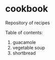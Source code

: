 # cookbook
Repository of recipes

Table of contents: 
1. guacamole
2. vegetable soup
2. shortbread

